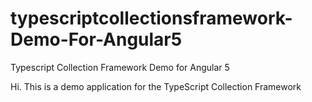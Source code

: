 # typescriptcollectionsframework-Demo-For-Angular5
Typescript Collection Framework Demo for Angular 5

Hi.   This is a demo application for the TypeScript Collection Framework
